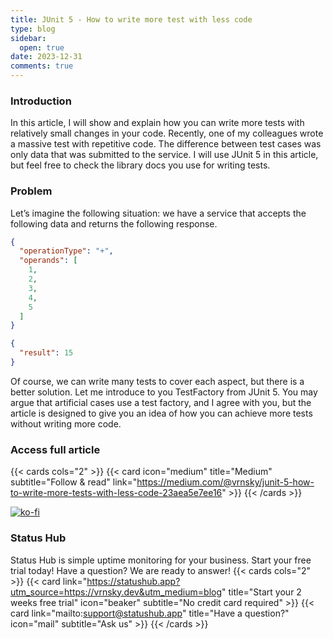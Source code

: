 ```yaml
---
title: JUnit 5 - How to write more test with less code
type: blog
sidebar:
  open: true
date: 2023-12-31
comments: true
---
```


### Introduction
In this article, I will show and explain how you can write more tests with relatively small changes in your code.
Recently, one of my colleagues wrote a massive test with repetitive code.
The difference between test cases was only data that was submitted to the service.
I will use JUnit 5 in this article, but feel free to check the library docs you use for writing tests.

### Problem
Let’s imagine the following situation: we have a service that
accepts the following data and returns the following response.

```json {filename="request.json"}
{
  "operationType": "+",
  "operands": [
    1,
    2,
    3,
    4,
    5
  ]
}
```
```json {filename="response.json"}
{
  "result": 15
}
```

Of course, we can write many tests to cover each aspect, but there is a better solution.
Let me introduce to you TestFactory from JUnit 5. You may argue that artificial cases use
a test factory, and I agree with you, but the article is designed to give you an idea
of how you can achieve more tests without writing more code.

### Access full article
{{< cards cols="2" >}}
{{< card icon="medium" title="Medium" subtitle="Follow & read" link="https://medium.com/@vrnsky/junit-5-how-to-write-more-tests-with-less-code-23aea5e7ee16" >}}
{{< /cards >}}

[![ko-fi](https://ko-fi.com/img/githubbutton_sm.svg)](https://ko-fi.com/J3J416GZA5)

### Status Hub
Status Hub is simple uptime monitoring for your business. Start your free trial today!
Have a question? We are ready to answer!
{{< cards cols="2" >}}
{{< card link="https://statushub.app?utm_source=https://vrnsky.dev&utm_medium=blog" title="Start your 2 weeks free trial" icon="beaker" subtitle="No credit card required" >}}
{{< card link="mailto:support@statushub.app" title="Have a question?" icon="mail" subtitle="Ask us" >}}
{{< /cards >}}
